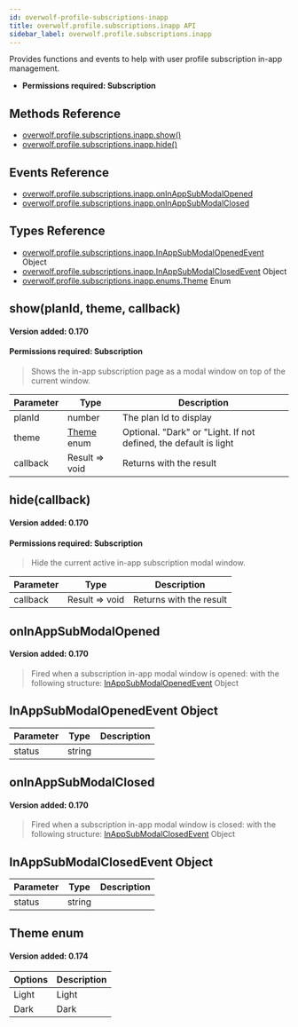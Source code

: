 ```yaml
---
id: overwolf-profile-subscriptions-inapp
title: overwolf.profile.subscriptions.inapp API
sidebar_label: overwolf.profile.subscriptions.inapp
---
```


Provides functions and events to help with user profile subscription in-app management.

* **Permissions required: Subscription**

## Methods Reference

* [overwolf.profile.subscriptions.inapp.show()](#showplanid-theme-callback)
* [overwolf.profile.subscriptions.inapp.hide()](#hidecallback)

## Events Reference

* [overwolf.profile.subscriptions.inapp.onInAppSubModalOpened](#oninappsubmodalopened)
* [overwolf.profile.subscriptions.inapp.onInAppSubModalClosed](#oninappsubmodalclosed)

## Types Reference

* [overwolf.profile.subscriptions.inapp.InAppSubModalOpenedEvent](#inappsubmodalopenedevent-object) Object
* [overwolf.profile.subscriptions.inapp.InAppSubModalClosedEvent](#inappsubmodalclosedevent-object) Object
* [overwolf.profile.subscriptions.inapp.enums.Theme](#theme-enum) Enum

## show(planId, theme, callback)
#### Version added: 0.170
#### Permissions required: Subscription #####

> Shows the in-app subscription page as a modal window on top of the current window.

Parameter | Type                                   | Description                                                      |
----------| ---------------------------------------| ---------------------------------------------------------------- |
planId    | number                                 | The plan Id to display                                           |   
theme     | [Theme](#theme-enum) enum               | Optional. "Dark" or "Light. If not defined, the default is light |   
callback  | Result => void                         | Returns with the result                                          |   

## hide(callback)
#### Version added: 0.170
#### Permissions required: Subscription #####

> Hide the current active in-app subscription modal window.

Parameter | Type                                   | Description                                                      |
----------| ---------------------------------------| ---------------------------------------------------------------- |
callback  | Result => void                         | Returns with the result                                          |   

## onInAppSubModalOpened
#### Version added: 0.170

> Fired when a subscription in-app modal window is opened: with the following structure: [InAppSubModalOpenedEvent](#inappsubmodalopenedevent-object) Object

## InAppSubModalOpenedEvent Object

Parameter       | Type                                           | Description     |
----------------| -----------------------------------------------|---------------- |
status          |  string                                        |                 | 


## onInAppSubModalClosed
#### Version added: 0.170

> Fired when a subscription in-app modal window is closed: with the following structure: [InAppSubModalClosedEvent](#inappsubmodalclosedevent-object) Object

## InAppSubModalClosedEvent Object

Parameter       | Type                                           | Description     |
----------------| -----------------------------------------------|---------------- |
status          |  string                                        |                 | 

## Theme enum

#### Version added: 0.174

| Options           | Description                                                     |
|-------------------| ----------------------------------------------------------------|
| Light             |  Light                                                          |
| Dark              |  Dark                                                           |